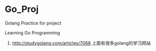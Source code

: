 # Go_Proj
Golang Practice for project

Learning Go Programming
1. http://studygolang.com/articles/7068
   上面有很多golang的学习网站

